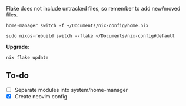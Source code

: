 Flake does not include untracked files, so remember to add new/moved files.

```shell
home-manager switch -f ~/Documents/nix-config/home.nix
```

```shell
sudo nixos-rebuild switch --flake ~/Documents/nix-config#default
```

**Upgrade**:
```shell
nix flake update
```

## To-do

- [ ] Separate modules into system/home-manager
- [x] Create neovim config

